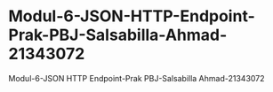 # Modul-6-JSON-HTTP-Endpoint-Prak-PBJ-Salsabilla-Ahmad-21343072
Modul-6-JSON HTTP Endpoint-Prak PBJ-Salsabilla Ahmad-21343072

